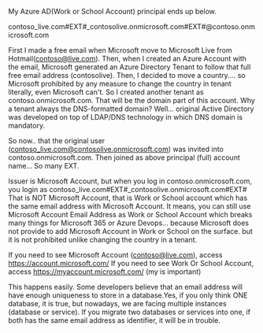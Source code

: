 My Azure AD(Work or School Account) principal ends up below.

contoso_live.com#EXT#_contosolive.onmicrosoft.com#EXT#@contoso.onmicrosoft.com

First I made a free email when Microsoft move to Microsoft Live from Hotmail(contoso@live.com).
Then, when I created an Azure Account with the email, Microsoft generated an Azure Directory Tenant to follow that full free email address (contosolive).
Then, I decided to move a country.... so Microsoft prohibited by any measure to change the country in tenant literally, even Microsoft can't.
So I created another tenant as contoso.onmicrosoft.com. That will be the domain part of this account. 
Why a tenant always the DNS-formatted domain?
Well... original Active Directory was developed on top of LDAP/DNS technology in which DNS domain is mandatory.


So now.. that the original user  (contoso_live.com@contosolive.onmicrosoft.com) was invited into contoso.onmicrosoft.com.
Then joined as above principal (full) account name... So many EXT.

Issuer is Microsoft Account, but when you log in contoso.onmicrosoft.com, you login as contoso_live.com#EXT#_contosolive.onmicrosoft.com#EXT#
That is NOT Microsoft Account, that is Work or School account which has the same email address with Microsoft Account. 
It means, you can still use Microsoft Account Email Address as Work or School Account which breaks many things for Microsoft 365 or Azure Devops...
because Microsoft does not provide to add Microsoft Account in Work or School on the surface. but it is not prohibited unlike changing the country in a tenant.


If you need to see Microsoft Account (contoso@live.com), access https://account.microsoft.com/
If you need to see Work Or School Account, access https://myaccount.microsoft.com/
(my is important)

This happens easily. Some developers believe that an email address will have enough uniqueness to store in a database.Yes, if you only think ONE database, it is true, but nowadays, we are facing multiple instances (database or service). If you migrate two databases or services into one, if both has the same email address as identifier, it will be in trouble.
